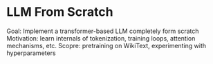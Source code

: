 # LLM From Scratch

Goal: Implement a transformer-based LLM completely form scratch
Motivation: learn internals of tokenization, training loops, attention mechanisms, etc.
Scopre: pretraining on WikiText, experimenting with hyperparameters
